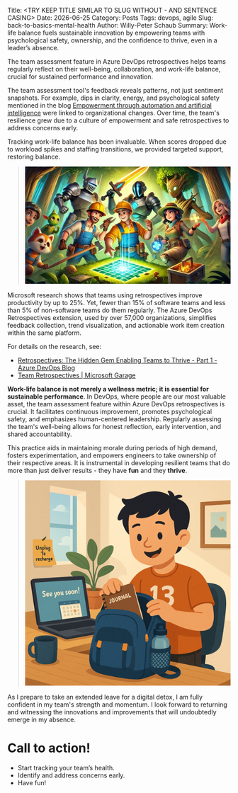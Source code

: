 Title: <TRY KEEP TITLE SIMILAR TO SLUG WITHOUT - AND SENTENCE CASING>
Date: 2026-06-25
Category: Posts 
Tags: devops, agile
Slug: back-to-basics-mental-health
Author: Willy-Peter Schaub
Summary: Work-life balance fuels sustainable innovation by empowering teams with psychological safety, ownership, and the confidence to thrive, even in a leader’s absence.

The team assessment feature in Azure DevOps retrospectives helps teams regularly reflect on their well-being, collaboration, and work-life balance, crucial for sustained performance and innovation.

The team assessment tool's feedback reveals patterns, not just sentiment snapshots. For example, dips in clarity, energy, and psychological safety mentioned in the blog [Empowerment through automation and artificial intelligence](/common-engineering-journal-6.html) were linked to organizational changes. Over time, the team's resilience grew due to a culture of empowerment and safe retrospectives to address concerns early.

Tracking work-life balance has been invaluable. When scores dropped due to workload spikes and staffing transitions, we provided targeted support, restoring balance.

> ![Happy Androids](/images/back-to-basics-mental-health-1.jpg)

Microsoft research shows that teams using retrospectives improve productivity by up to 25%. Yet, fewer than 15% of software teams and less than 5% of non-software teams do them regularly. The Azure DevOps Retrospectives extension, used by over 57,000 organizations, simplifies feedback collection, trend visualization, and actionable work item creation within the same platform.

For details on the research, see:

- [Retrospectives: The Hidden Gem Enabling Teams to Thrive - Part 1 - Azure DevOps Blog]( https://devblogs.microsoft.com/devops/retrospectives-the-hidden-gem-enabling-teams-to-thrive-part-1/)
- [Team Retrospectives | Microsoft Garage]( https://www.microsoft.com/en-us/garage/profiles/team-retrospectives/)

**Work-life balance is not merely a wellness metric; it is essential for sustainable performance**. In DevOps, where people are our most valuable asset, the team assessment feature within Azure DevOps retrospectives is crucial. It facilitates continuous improvement, promotes psychological safety, and emphasizes human-centered leadership. Regularly assessing the team's well-being allows for honest reflection, early intervention, and shared accountability.

This practice aids in maintaining morale during periods of high demand, fosters experimentation, and empowers engineers to take ownership of their respective areas. It is instrumental in developing resilient teams that do more than just deliver results - they have **fun** and they **thrive**.

> ![Digital De-Tox](/images/back-to-basics-mental-health-2.png)

As I prepare to take an extended leave for a digital detox, I am fully confident in my team's strength and momentum. I look forward to returning and witnessing the innovations and improvements that will undoubtedly emerge in my absence.

# Call to action!

- Start tracking your team’s health.
- Identify and address concerns early.
- Have fun!


